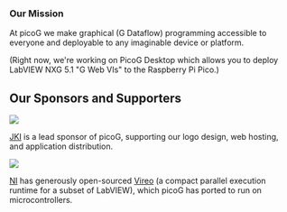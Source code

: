 ### Our Mission

At picoG we make graphical (G Dataflow) programming accessible to everyone and deployable to any imaginable device or platform.

(Right now, we're working on PicoG Desktop which allows you to deploy LabVIEW NXG 5.1 "G Web VIs" to the Raspberry Pi Pico.)

## Our Sponsors and Supporters

![](https://user-images.githubusercontent.com/381432/128290531-b8428509-c0c1-4350-8779-4af5d43dfc47.png)

[JKI](jki.net) is a lead sponsor of picoG, supporting our logo design, web hosting, and application distribution.

![](https://user-images.githubusercontent.com/381432/128289892-719ac4db-5c1b-4428-848c-f343f14c78e6.jpg)

[NI](ni.com) has generously open-sourced [Vireo](https://github.com/ni/VireoSDK) (a compact parallel execution runtime for a subset of LabVIEW), which picoG has ported to run on microcontrollers.
